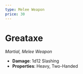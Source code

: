 ```yaml
---
type: Melee Weapon
price: 30
---
```

# Greataxe

*Martial, Melee Weapon*

- **Damage**: 1d12 Slashing
- **Properties**: Heavy, Two-Handed


